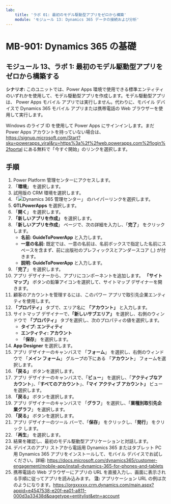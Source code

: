 ```yaml
---
lab:
    title: 'ラボ 01: 最初のモデル駆動型アプリをゼロから構築'
    module: 'モジュール 13: Dynamics 365 データの接続および分析'
---
```


# MB-901: Dynamics 365 の基礎
## モジュール 13、ラボ 1: 最初のモデル駆動型アプリをゼロから構築する

**シナリオ:** このユニットでは、Power Apps 環境で使用できる標準エンティティのいずれかを使用して、モデル駆動型アプリを作成します。モデル駆動型アプリは、 Power Apps モバイル アプリでは実行しません。代わりに、モバイル デバイスで Dynamics 365 モバイル アプリまたは携帯電話の Web ブラウザーを使用して実行します。

Windows のライブ ID を使用して Power Apps にサインインします。まだ  Power Apps アカウントを持っていない場合は、https://signup.microsoft.com/Start?sku=powerapps_viral&ru=https%3a%2f%2fweb.powerapps.com%2flogin%2fportal にある無料で「今すぐ開始」のリンクを選択します。

## 手順
1. Power Platform 管理センターにアクセスします。
12.	「**環境**」 を選択します。 
13.	試用版の CRM 環境を選択します。 
14.	「![Dynamics 365 管理センター](https://port.crm.dynamics.com/G/Instances/InstancePicker.aspx?redirect=False0)」 のハイパーリンクを選択します。 
15.	**GTLPowerApps** を選択します。 
16.	「**開く**」 を選択します。
17.	**「新しいアプリを作成」** を選択します。
19.	「**新しいアプリを作成**」 ページで、次の詳細を入力し、「**完了**」 をクリックします。
    - **名前:** **GuideToPowerApp** と入力します。 
    - **一意の名前:** 既定では、一意の名前は、名前ボックスで指定した名前にスペースを含まず、前に出版社のプレフィックスとアンダースコア (_) が付きます。
    - **説明:** **GuideToPowerApp** と入力します。 
20.	「**完了**」 を選択します。
21.	アプリ デザイナーから、アプリにコンポーネントを追加します。  **「サイト マップ」** ボタンの鉛筆アイコンを選択して、サイトマップ デザイナーを開きます。 
22.	顧客のアカウントを管理するには、このパワー アプリで取引先企業エンティティを使用します。
22. **「プロパティ」** タブで、エリア名に **「アカウント」** と入力します。 
23.	サイトマップ デザイナーで、**「新しいサブエリア」** を選択し、右側のウィンドウで **「プロパティ」** タブを選択し、次のプロパティの値を選択します。   
    - **タイプ: エンティティ**
    - **エンティティ: アカウント**  
    - 「**保存**」 を選択します。 
24.	**App Designer** を選択します。
25.	アプリ デザイナーのキャンバスで 「**フォーム**」 を選択し、右側のウィンドウで 「**メイン フォーム**」 グループの下にある 「**アカウント**」 フォームを選択します。
26.	**「戻る」** ボタンを選択します。
27.	アプリ デザイナーのキャンバスで、「**ビュー**」 を選択し、「**アクティブなアカウント**」、「**すべてのアカウント**」、**「マイ アクティブ アカウント」** ビューを選択します。       
28.	**「戻る」** ボタンを選択します。
29.	アプリ デザイナーのキャンバスで 「**グラフ**」 を選択し、「**業種別取引先企業グラフ**」 を選択します。   
30.	**「戻る」** ボタンを選択します。
31.	アプリ デザイナーのツール バーで、「**保存**」 をクリックし、「**発行**」 をクリック します。   
32.	「**再生**」 を選択します。
34.	結果を確認し、最初のモデル駆動型アプリケーションと対話します。
35.	デバイスのアプリ ストアから電話用 Dynamics 365 またはタブレット PC 用 Dynamics 365 アプリをインストールして、モバイル デバイスでお試しください。詳細: https://docs.microsoft.com/dynamics365/customer-engagement/mobile-app/install-dynamics-365-for-phones-and-tablets
36.	携帯電話の Web ブラウザーにアプリの URL を直接入力し、画面に表示される手順に従ってアプリを読み込みます。 
  **注:** アプリケーション URL の例は次のようになります。https://orgxxxxx.crm.dynamics.com/main.aspx?appid=e4547538-e20f-ea01-a811-000d3a33438d&pagetype=entitylist&etn=account
